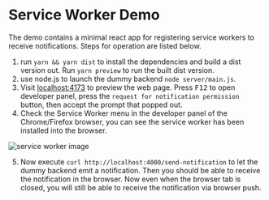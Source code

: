 Service Worker Demo
=============

The demo contains a minimal react app for registering service workers to receive notifications. Steps for operation are listed below.

1. run `yarn && yarn dist` to install the dependencies and build a dist version out. Run `yarn preview` to run the built dist version.
2. use node.js to launch the dummy backend `node server/main.js`.
3. Visit [localhost:4173](localhost:4173) to preview the web page. Press <kbd>F12</kbd> to open developer panel, press the `request for notification permission` button, then accept the prompt that popped out.
4. Check the Service Worker menu in the developer panel of the Chrome/Firefox browser, you can see the service worker has been installed into the browser. 

![service worker image](./docs/panel.png)

5. Now execute `curl http://localhost:4000/send-notification` to let the dummy backend emit a notification. Then you should be able to receive the notification in the browser. Now even when the browser tab is closed, you will still be able to receive the notification via browser push.
